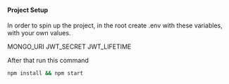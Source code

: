 #### Project Setup

In order to spin up the project, in the root create .env with these variables, with your own values.

MONGO_URI
JWT_SECRET
JWT_LIFETIME

After that run this command

```bash
npm install && npm start
```
